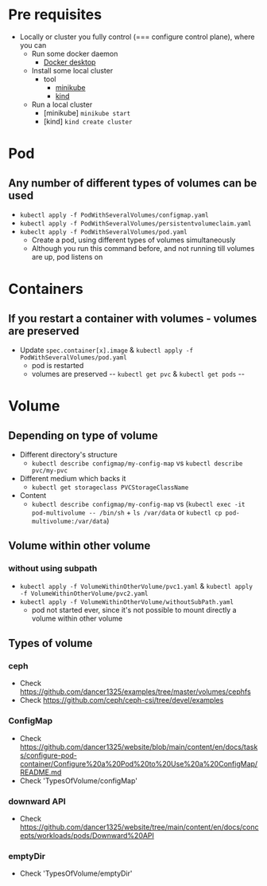 # Pre requisites
* Locally or cluster you fully control (=== configure control plane), where you can
  * Run some docker daemon
    * [Docker desktop](https://www.docker.com/products/docker-desktop/)
  * Install some local cluster
    * tool
      * [minikube](https://minikube.sigs.k8s.io/docs/start/)
      * [kind](https://kind.sigs.k8s.io/)
  * Run a local cluster
    * [minikube]  `minikube start`
    * [kind] `kind create cluster`


# Pod
## Any number of different types of volumes can be used
* `kubectl apply -f PodWithSeveralVolumes/configmap.yaml`
* `kubectl apply -f PodWithSeveralVolumes/persistentvolumeclaim.yaml `
* `kubeclt apply -f PodWithSeveralVolumes/pod.yaml `
  * Create a pod, using different types of volumes simultaneously
  * Although you run this command before, and not running till volumes are up, pod listens on

# Containers
## If you restart a container with volumes - volumes are preserved
* Update `spec.container[x].image` & `kubectl apply -f PodWithSeveralVolumes/pod.yaml`
  * pod is restarted
  * volumes are preserved -- `kubectl get pvc` & `kubectl get pods` --

# Volume
## Depending on type of volume
* Different directory's structure
  * `kubectl describe configmap/my-config-map` vs `kubectl describe pvc/my-pvc`
* Different medium which backs it
  * `kubectl get storageclass PVCStorageClassName`
* Content
  * `kubectl describe configmap/my-config-map` vs (`kubectl exec -it pod-multivolume -- /bin/sh` + `ls /var/data` or `kubectl cp pod-multivolume:/var/data`)
## Volume within other volume
### without using subpath
* `kubectl apply -f VolumeWithinOtherVolume/pvc1.yaml` & `kubectl apply -f VolumeWithinOtherVolume/pvc2.yaml`
* `kubectl apply -f VolumeWithinOtherVolume/withoutSubPath.yaml`
  * pod not started ever, since it's not possible to mount directly a volume within other volume

## Types of volume
### ceph
* Check https://github.com/dancer1325/examples/tree/master/volumes/cephfs
* Check https://github.com/ceph/ceph-csi/tree/devel/examples
### ConfigMap
* Check https://github.com/dancer1325/website/blob/main/content/en/docs/tasks/configure-pod-container/Configure%20a%20Pod%20to%20Use%20a%20ConfigMap/README.md
* Check 'TypesOfVolume/configMap'
### downward API
* Check https://github.com/dancer1325/website/tree/main/content/en/docs/concepts/workloads/pods/Downward%20API
### emptyDir
* Check 'TypesOfVolume/emptyDir'
